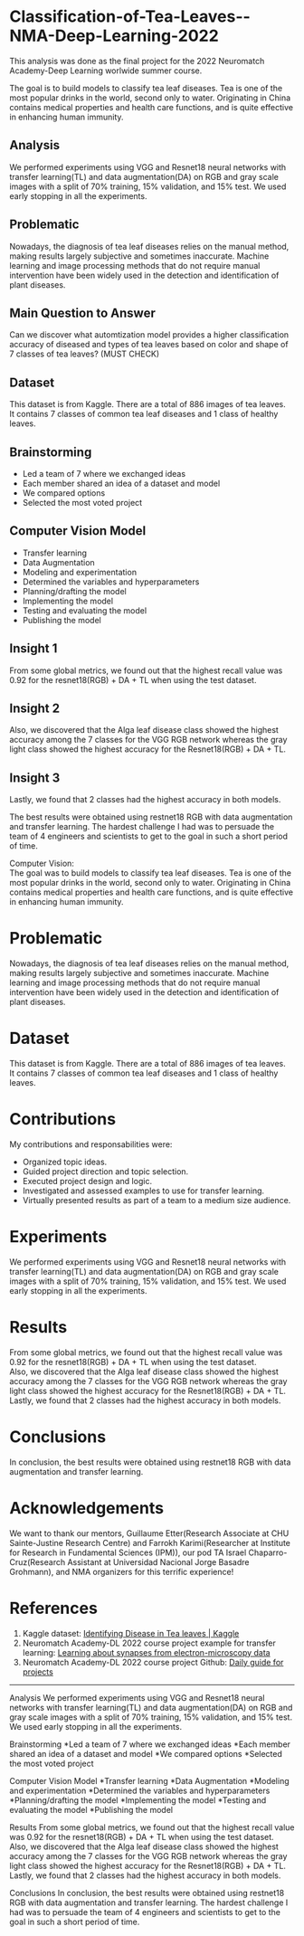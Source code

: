 # Classification-of-Tea-Leaves--NMA-Deep-Learning-2022
This analysis was done as the final project for the 2022 Neuromatch Academy-Deep Learning worlwide summer course.

The goal is to build models to classify tea leaf diseases. Tea is one of the most popular drinks in the world, second only to water. Originating in China contains medical properties and health care functions, and is quite effective in enhancing human immunity.

## Analysis 

We performed experiments using VGG and Resnet18 neural networks with transfer learning(TL) and data augmentation(DA) on RGB and gray scale images with a split of 70% training, 15% validation, and 15% test. We used early stopping in all the experiments.

## Problematic

Nowadays, the diagnosis of tea leaf diseases relies on the manual method, making results largely subjective and sometimes inaccurate. Machine learning and image processing methods that do not require manual intervention have been widely used in the detection and identification of plant diseases.

## Main Question to Answer

Can we discover what automtization model provides a higher classification accuracy of diseased and types of tea leaves based on color and shape of 7 classes of tea leaves? (MUST CHECK)


## Dataset

This dataset is from Kaggle. There are a total of 886 images of tea leaves. 
<br>
It contains 7 classes of common tea leaf diseases and 1 class of healthy leaves.

## Brainstorming

* Led a team of 7 where we exchanged ideas
* Each member shared an idea of a dataset and model
* We compared options
* Selected the most voted project

## Computer Vision Model

* Transfer learning
* Data Augmentation
* Modeling and experimentation
* Determined the variables and hyperparameters
* Planning/drafting the model
* Implementing the model
* Testing and evaluating the model
* Publishing the model

## Insight 1

From some global metrics, we found out that the highest recall value was 0.92 for the resnet18(RGB) + DA + TL when using the test dataset.

## Insight 2

Also, we discovered that the Alga leaf disease class showed the highest accuracy among the 7 classes for the VGG RGB network whereas the gray light class showed the highest accuracy for the Resnet18(RGB) + DA + TL.

## Insight 3

Lastly, we found that 2 classes had the highest accuracy in both models.

The best results were obtained using restnet18 RGB with data augmentation and transfer learning. The hardest challenge I had was to persuade the team of 4 engineers and scientists to get to the goal in such a short period of time.

Computer Vision:
<br>
The goal was to build models to classify tea leaf diseases. Tea is one of the most popular drinks in the world, second only to water. Originating in China contains medical properties and health care functions, and is quite effective in enhancing human immunity.

# Problematic

Nowadays, the diagnosis of tea leaf diseases relies on the manual method, making results largely subjective and sometimes inaccurate. Machine learning and image processing methods that do not require manual intervention have been widely used in the detection and identification of plant diseases.

# Dataset

This dataset is from Kaggle. There are a total of 886 images of tea leaves. 
<br>
It contains 7 classes of common tea leaf diseases and 1 class of healthy leaves.

# Contributions 

My contributions and responsabilities were: 

* Organized topic ideas.
* Guided project direction and topic selection.
* Executed project design and logic. 
* Investigated and assessed examples to use for transfer learning. 
* Virtually presented results as part of a team to a medium size audience. 

# Experiments

We performed experiments using VGG and Resnet18 neural networks with transfer learning(TL) and data augmentation(DA) on RGB and gray scale images with a split of 70% training, 15% validation, and 15% test. We used early stopping in all the experiments. 

# Results 

From some global metrics, we found out that the highest recall value was 0.92 for the resnet18(RGB) + DA + TL when using the test dataset. 
<br>
Also, we discovered that the Alga leaf disease class showed the highest accuracy among the 7 classes for the VGG RGB network whereas the gray light class showed the highest accuracy for the Resnet18(RGB) + DA + TL. 
<br>
Lastly, we found that 2 classes had the highest accuracy in both models.

# Conclusions 

In conclusion, the best results were obtained using restnet18 RGB with data augmentation and transfer learning. 

# Acknowledgements 

We want to thank our mentors, Guillaume Etter(Research Associate at CHU Sainte-Justine Research Centre) and Farrokh Karimi(Researcher at Institute for Research in Fundamental Sciences (IPM)), our pod TA Israel Chaparro-Cruz(Research Assistant at Universidad Nacional Jorge Basadre Grohmann), and NMA organizers for this terrific experience!

# References 

1. Kaggle dataset: [Identifying Disease in Tea leaves | Kaggle](https://www.kaggle.com/datasets/shashwatwork/identifying-disease-in-tea-leafs)
2. Neuromatch Academy-DL 2022 course project example for transfer learning: [Learning about synapses from electron-microscopy data](https://deeplearning.neuromatch.io/projects/ComputerVision/slides.html)
3. Neuromatch Academy-DL 2022 course project Github: [Daily guide for projects](https://deeplearning.neuromatch.io/projects/docs/project_guidance.html)

--------------

Analysis 
We performed experiments using VGG and Resnet18 neural networks with transfer learning(TL) and data augmentation(DA) on RGB and gray scale images with a split of 70% training, 15% validation, and 15% test. We used early stopping in all the experiments.

Brainstorming
*Led a team of 7 where we exchanged ideas
*Each member shared an idea of a dataset and model
*We compared options
*Selected the most voted project

Computer Vision Model
*Transfer learning
*Data Augmentation
*Modeling and experimentation
*Determined the variables and hyperparameters
*Planning/drafting the model
*Implementing the model
*Testing and evaluating the model
*Publishing the model

Results
From some global metrics, we found out that the highest recall value was 0.92 for the resnet18(RGB) + DA + TL when using the test dataset.
Also, we discovered that the Alga leaf disease class showed the highest accuracy among the 7 classes for the VGG RGB network whereas the gray light class showed the highest accuracy for the Resnet18(RGB) + DA + TL.
Lastly, we found that 2 classes had the highest accuracy in both models.

Conclusions 
In conclusion, the best results were obtained using restnet18 RGB with data augmentation and transfer learning. The hardest challenge I had was to persuade the team of 4 engineers and scientists to get to the goal in such a short period of time.

